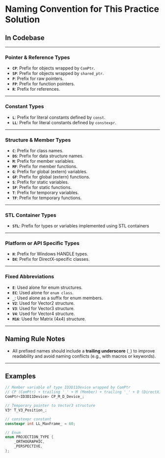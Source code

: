 # Naming Convention for This Practice Solution

## In Codebase

---

### Pointer & Reference Types
- **`CP`**: Prefix for objects wrapped by `ComPtr`.
- **`SP`**: Prefix for objects wrapped by `shared_ptr`.
- **`P`**: Prefix for raw pointers.
- **`FP`**: Prefix for function pointers.
- **`R`**: Prefix for references.

---

### Constant Types
- **`L`**: Prefix for literal constants defined by `const`.
- **`LL`**: Prefix for literal constants defined by `constexpr`.

---

### Structure & Member Types
- **`C`**: Prefix for class names.
- **`DS`**: Prefix for data structure names.
- **`M`**: Prefix for member variables.
- **`MF`**: Prefix for member functions.
- **`G`**: Prefix for global (extern) variables.
- **`GF`**: Prefix for global (extern) functions.
- **`S`**: Prefix for static variables.
- **`SF`**: Prefix for static functions.
- **`T`**: Prefix for temporary variables.
- **`TF`**: Prefix for temporary functions.

---

### STL Container Types
- **`STL`**: Prefix for types or variables implemented using STL containers

---

### Platform or API Specific Types
- **`H`**: Prefix for Windows HANDLE types.
- **`DX`**: Prefix for DirectX-specific classes.

---

### Fixed Abbreviations
- **`E`**: Used alone for enum structures.
- **`EC`**: Used alone for `enum class`.
- **`_`**: Used alone as a suffix for enum members.
- **`V2`**: Used for Vector2 structure.
- **`V3`**: Used for Vector3 structure.
- **`V4`**: Used for Vector4 structure.
- **`M16`**: Used for Matrix (4x4) structure.

---

## Naming Rule Notes

- All prefixed names should include a **trailing underscore** (`_`) to improve readability and avoid naming conflicts (e.g., with macros or keywords).

---

## Examples

```cpp
// Member variable of type ID3D11Device wrapped by ComPtr
// CP (ComPtr) + trailing '_' + M (Member) + trailing '_' + D (DirectX) + trailing '_'
ComPtr<ID3D11Device> CP_M_D_Device_;

// Temporary pointer to Vector3 structure
V3* T_V3_Position_;

// constexpr constant
constexpr int LL_MaxFrame_ = 60;

// Enum
enum PROJECTION_TYPE {
    _ORTHOGRAPHIC,
    _PERSPECTIVE,
};
